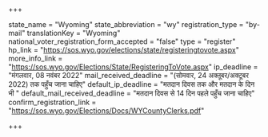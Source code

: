 +++

state_name = "Wyoming"
state_abbreviation = "wy"
registration_type = "by-mail"
translationKey = "Wyoming"
national_voter_registration_form_accepted = "false"
type = "register"
hp_link = "https://sos.wyo.gov/elections/state/registeringtovote.aspx"
more_info_link = "https://sos.wyo.gov/Elections/State/RegisteringToVote.aspx"
ip_deadline = "मंगलवार, 08 नवंबर 2022"
mail_received_deadline = "(सोमवार, 24 अक्तूबर/अक्टूबर 2022) तक पहुँच जाना चाहिए"
default_ip_deadline = "मतदान दिवस तक और मतदान के दिन भी "
default_mail_received_deadline = "मतदान दिवस से 14 दिन पहले पहुँच जाना चाहिए"
confirm_registration_link = "https://sos.wyo.gov/Elections/Docs/WYCountyClerks.pdf"

+++
